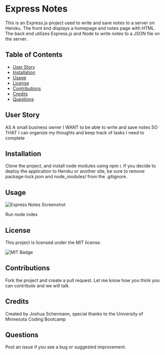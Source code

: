 # Express Notes

This is an Express.js project used to write and save notes to a server on Heroku. The front end displays a homepage and notes page with HTML. The back end utilizes Express.js and Node to write notes to a JSON file on the server.

## Table of Contents

- [User Story](#userstory)
- [Installation](#installation)
- [Usage](#usage)
- [License](#license)
- [Contributions](#contributions)
- [Credits](#credits)
- [Questions](#questions)

## User Story

AS A small business owner
I WANT to be able to write and save notes
SO THAT I can organize my thoughts and keep track of tasks I need to complete

## Installation

Clone the project, and install node modules using npm i. If you decide to deploy the application to Heroku or another site, be sure to remove package-lock.json and node_modules/ from the .gitignore.

## Usage

![Express Notes Screenshot](./images/screenshot.png)

Run node index

## License

This project is licensed under the MIT license.

![MIT Badge](https://img.shields.io/npm/l/f)

## Contributions

Fork the project and create a pull request. Let me know how you think you can contribute and we will talk.

## Credits

Created by Joshua Schermann, special thanks to the University of Minnesota Coding Bootcamp

## Questions

Post an issue if you see a bug or suggested improvement.
